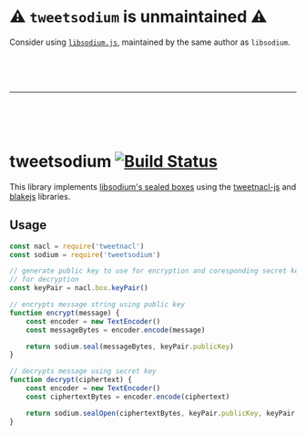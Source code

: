 # ⚠️ `tweetsodium` is unmaintained ⚠️

Consider using [`libsodium.js`](https://github.com/jedisct1/libsodium.js), maintained by the same author as `libsodium`.

<br>
<br>
<br>

--------

<br>
<br>
<br>

 # tweetsodium [![Build Status](https://travis-ci.org/mastahyeti/tweetsodium.svg?branch=master)](https://travis-ci.org/mastahyeti/tweetsodium)

 This library implements [libsodium's sealed boxes](https://download.libsodium.org/doc/public-key_cryptography/sealed_boxes) using the [tweetnacl-js](https://github.com/dchest/tweetnacl-js) and [blakejs](https://github.com/dcposch/blakejs) libraries.

 ## Usage

```javascript
const nacl = require('tweetnacl')
const sodium = require('tweetsodium')

// generate public key to use for encryption and coresponding secret key to use
// for decryption
const keyPair = nacl.box.keyPair()

// encrypts message string using public key
function encrypt(message) {
    const encoder = new TextEncoder()
    const messageBytes = encoder.encode(message)

    return sodium.seal(messageBytes, keyPair.publicKey)
}

// decrypts message using secret key
function decrypt(ciphertext) {
    const encoder = new TextEncoder()
    const ciphertextBytes = encoder.encode(ciphertext)

    return sodium.sealOpen(ciphertextBytes, keyPair.publicKey, keyPair.secretKey)
}
```





